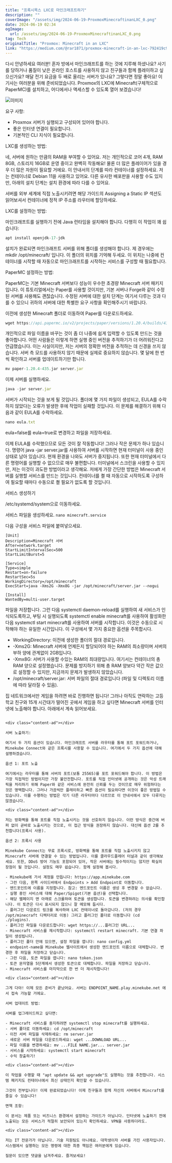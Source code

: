 ```yaml
---
title: "프록시목스 LXC로 마인크래프트하기"
description: ""
coverImage: "/assets/img/2024-06-19-ProxmoxMinecraftinanLXC_0.png"
date: 2024-06-19 02:34
ogImage: 
  url: /assets/img/2024-06-19-ProxmoxMinecraftinanLXC_0.png
tag: Tech
originalTitle: "Proxmox: Minecraft in an LXC"
link: "https://medium.com/@rar1871/proxmox-minecraft-in-an-lxc-792419c93b16"
---
```



다시 안녕하세요 여러분! 혼자 방에서 마인크래프트를 하는 것에 지루해 하셨나요? 사기를 당하거나 품질이 낮은 온라인 호스트를 사용하지 않고 친구들과 함께 플레이하고 싶으신가요? 매달 전기 요금을 두 배로 올리는 서버가 있나요? 그렇다면 정말 좋아요! 이 기사는 여러분을 위해 준비되었습니다. Proxmox의 LXC에 Minecraft(구체적으로 PaperMC)를 설치하고, 어디에서나 액세스할 수 있도록 열어 보겠습니다!

![이미지](/assets/img/2024-06-19-ProxmoxMinecraftinanLXC_0.png)

요구 사항:

- Proxmox 서버가 실행되고 구성되어 있어야 합니다.
- 좋은 인터넷 연결이 필요합니다.
- 기본적인 CLI 지식이 필요합니다.

<div class="content-ad"></div>

LXC를 생성하는 방법:

네, 서버에 원하는 만큼의 RAM을 부여할 수 있어요. 저는 개인적으로 코어 4개, RAM 8GB, 스토리지 16GB로 운영 중이고 완벽히 작동해요! 물론 더 많은 플레이어가 있을 경우 더 많은 자원이 필요할 거에요. 이 안내서의 단계를 따라 컨테이너를 설정하세요. 저는 컨테이너로 Debian 11을 사용하고 있어요. 다른 유사한 배포판을 사용할 수도 있지만, 아래의 설치 단계는 설치 환경에 따라 다를 수 있어요.

서버를 외부 세계에 직접 노출시키려면 해당 가이드의 Assigning a Static IP 섹션도 읽어보셔서 컨테이너에 정적 IP 주소를 라우터에 할당하세요.

<div class="content-ad"></div>

LXC를 설정하는 방법:

마인크래프트를 실행하기 전에 Java 런타임을 설치해야 합니다. 다행히 이 작업이 꽤 쉽습니다:

```js
apt install openjdk-17-jdk
```

설치가 완료되면 마인크래프트 서버를 위해 폴더를 생성해야 합니다. 제 경우에는 mkdir /opt/minecraft/ 입니다. 이 폴더의 위치를 기억해 두세요. 이 위치는 나중에 컨테이너를 시작할 때 자동으로 마인크래프트를 시작하는 서비스를 구성할 때 필요합니다.

<div class="content-ad"></div>

PaperMC 설정하는 방법:

PaperMC는 기본 Minecraft 서버보다 성능이 우수한 초경량 Minecraft 서버 패키지입니다. 이 튜토리얼에서는 Paper를 사용할 것이지만, 기본 서버나 Forge와 같이 수정된 서버를 사용해도 괜찮습니다. 수정된 서버에 대한 설치 단계는 여기서 다루는 것과 다를 수 있으니 귀하의 서버에 대한 특별한 요구 사항을 확인해주시기 바랍니다.

이전에 생성한 Minecraft 폴더로 이동하여 Paper를 다운로드하세요.

```js
wget https://api.papermc.io/v2/projects/paper/versions/1.20.4/builds/435/downloads/paper-1.20.4-435.jar
```

<div class="content-ad"></div>

개인적으로 파일 이름을 바꾸는 것이 좀 더 나중에 쉽게 입력할 수 있도록 만드는 것을 좋아합니다. 어떤 사람들은 이렇게 하면 실행 중인 버전을 추적하기가 더 어려워진다고 언급했습니다. 이는 사실이지만, 저는 서버의 정확한 버전을 추적하는 데 신경을 쓰지 않습니다. 서버 측 모드를 사용하지 않기 때문에 실제로 중요하지 않습니다. 몇 달에 한 번씩 확인하고 서버를 업데이트하기만 합니다.

```js
mv paper-1.20.4-435.jar server.jar
```

이제 서버를 실행하세요.

```js
java -jar server.jar
```

<div class="content-ad"></div>

서버가 시작되는 것을 보게 될 것입니다. 폴더에 몇 가지 파일이 생성되고, EULA를 수락하지 않았다는 오류가 발생한 후에 작업이 실패할 것입니다. 이 문제를 해결하기 위해 다음과 같이 EULA를 수락하세요.

```js
nano eula.txt
```

eula=false를 eula=true로 변경하고 파일을 저장하세요.

이제 EULA를 수락했으므로 모든 것이 잘 작동합니다! 그러나 작은 문제가 하나 있습니다. 명령어 java -jar server.jar를 사용하여 서버를 시작하면 현재 터미널이 사용 중인 상태로 남아 있습니다. 현재 환경을 나와도 서버가 중지됩니다. 또한 현재 터미널에서 다른 명령어를 실행할 수 없으므로 매우 불편합니다. 터미널에서 스크린을 사용할 수 있지만, 저는 이것이 과도한 방법이라고 생각해요. 저에게 가장 간단한 방법은 Minecraft 서버를 실행할 서비스를 만드는 것입니다. 컨테이너를 켤 때 자동으로 시작하도록 구성하여 필요할 때마다 수동으로 켤 필요가 없도록 할 것입니다.

<div class="content-ad"></div>

서비스 생성하기

/etc/systemd/system으로 이동하세요.

서비스 파일을 생성하세요. `nano minecraft.service`

다음 구성을 서비스 파일에 붙여넣으세요.

<div class="content-ad"></div>

```
[Unit]
Description=Minecraft 서버
After=network.target
StartLimitIntervalSec=500
StartLimitBurst=5

[Service]
Type=simple
Restart=on-failure
RestartSec=5s
WorkingDirectory=/opt/minecraft
ExecStart=java -Xms2G -Xmx8G -jar /opt/minecraft/server.jar --nogui

[Install]
WantedBy=multi-user.target
```

파일을 저장합니다. 그런 다음 systemctl daemon-reload를 실행하여 새 서비스가 인식되도록하고, 부팅 시 실행되도록 systemctl enable minecraft를 사용하여 활성화한 다음 systemctl start minecraft를 사용하여 서버를 시작합니다. 이것은 수동으로 시작해야 하는 유일한 시간입니다. 이 구성에서 몇 가지 중요한 옵션을 주목합시다.

- WorkingDirectory: 이전에 생성한 폴더의 절대 경로입니다.
- -Xms2G: Minecraft 서버에 언제든지 할당되어야 하는 RAM의 최소량이며 서버의 부하 양에 관계없이 2GB입니다.
- -Xmx8G: 서버가 사용할 수있는 RAM의 최대량입니다. 여기서는 컨테이너의 총 RAM 양으로 설정했습니다. 문제를 방지하기 위해 총 RAM 양보다 약간 작은 값으로 설정할 수 있지만, 지금까지 문제가 발생하지 않았습니다.
- /opt/minecraft/server.jar: 서버 파일의 절대 경로입니다 (파일 및 디렉토리 이름에 따라 달라질 수 있음).

집 네트워크에서만 게임을 하려면 바로 진행하면 됩니다! 그러나 아직도 연락하는 고등학교 친구와 15개 시간대가 떨어진 곳에서 게임을 하고 싶다면 Minecraft 서버를 인터넷에 노출해야 합니다. 아래에서 계속 읽어보세요.
```

<div class="content-ad"></div>

서버 노출하기:

여기서 두 가지 옵션이 있습니다. 마인크래프트 서버를 라우터를 통해 포트 포워드하거나, Minekube Connect와 같은 프록시를 사용할 수 있습니다. 여기에서 두 가지 옵션에 대해 설명하겠습니다.

옵션 1: 포트 노출

여기에서는 라우터를 통해 서버의 포트(보통 25565)를 포트 포워드해야 합니다. 이 방법은 가장 직접적인 방법이지만 가장 불안전합니다. 포트를 직접 인터넷에 공개하는 것은 악성 트래픽을 처리하기 위해 Paper와 같은 서비스에 완전히 신뢰를 두는 것이므로 매우 위험하다는 것은 명백합니다. 그러나 가끔씩만 플레이하고 빠른 옵션이 필요하다면 이것이 좋은 방법일 수 있습니다. 이를 수행하는 방법은 각기 다른 라우터마다 다르므로 이 안내서에서 모두 다루지는 않겠습니다.

<div class="content-ad"></div>

저는 방화벽을 통해 포트를 직접 노출시키는 것을 선호하지 않습니다. 이런 방식은 중간에 버퍼 없이 곧바로 노출시키는 것으로, 이 접근 방식을 권장하지 않습니다. 대신에 옵션 2를 추천합니다(프록시 사용).

옵션 2: 프록시 사용

Minekube Connect는 무료 프록시로, 방화벽을 통해 포트를 직접 노출시키지 않고 Minecraft 서버에 연결할 수 있는 방법입니다. 이를 클라우드플레어 터널과 같이 생각해보세요. 또한, DDoS 방어 기능도 포함되어 있어, 작은 서버에는 필수적이지는 않지만 확실히 장점이 될 것입니다. 설정도 매우 쉽습니다. 함께 설정해 봅시다.

- Minekube에 가서 계정을 만듭니다: https://app.minekube.com
- 그런 다음, 왼쪽 사이드바에서 Endpoints > Add Endpoint로 이동합니다.
- 엔드포인트에 이름을 지정합니다. 참고: 엔드포인트 이름은 생성 후 변경할 수 없습니다.
- 실행 중인 서비스에 대해 Paper/Spigot(기본 옵션)을 선택합니다.
- 해당 웹페이지 맨 아래로 스크롤하여 토큰을 생성합니다. 토큰을 변경하려는 의사를 확인합니다. 이 토큰은 다시 표시되지 않으니 잘 메모해 둡시다.
- 플러그인 다운로드 링크를 복사하여 LXC 컨테이너로 돌아갑니다. (저의 경우 /opt/minecraft 디렉터리로 이동) 그리고 플러그인 폴더로 이동합니다 (cd ./plugins).
- 플러그인 파일을 다운로드합니다: wget https://...플러그인 URL...
- Minecraft 서비스를 재시작합니다: systemctl restart minecraft. 기본 연결 파일이 생성됩니다.
- 플러그인 폴더 안에 있으면, 설정 파일을 엽니다: nano config.yml
- endpoint-name을 Minekube 웹사이트에서 생성한 엔드포인트 이름으로 대체합니다. 변경한 후 파일을 저장하고 닫습니다.
- 그런 다음, 토큰 파일을 엽니다: nano token.json
- 토큰 문자열을 5단계에서 생성한 토큰으로 대체합니다. 파일을 저장하고 닫습니다.
- Minecraft 서비스를 마지막으로 한 번 더 재시작합니다!

<div class="content-ad"></div>

그게 다야! 이제 모든 준비가 끝났어요. 서버는 ENDPOINT_NAME.play.minekube.net 에서 접속 가능할 거에요.

서버 업데이트 방법:

서버를 업그레이드하고 싶다면:

- Minecraft 서비스를 중지하려면 systemctl stop minecraft를 실행하세요.
- 서버 폴더로 이동하세요: cd /opt/minecraft
- 이전 서버 파일을 삭제하세요: rm server.jar
- 새로운 서버 파일을 다운로드하세요: wget ...DOWNLOAD URL...
- 파일 이름을 변경하세요: mv ...FILE NAME.jar... server.jar
- 서비스를 시작하세요: systemctl start minecraft
- 수익 창출하기!

<div class="content-ad"></div>

이 작업을 수행할 때 "apt update && apt upgrade"도 실행하는 것을 추천합니다. 시스템 패키지도 컨테이너에서 최신 상태인지 확인할 수 있습니다.

그것이 전부입니다! 이제 완료되었습니다! 이제 친구들과 함께 자신의 서버에서 Mincraft를 즐길 수 있습니다!

면책 조항:

이 문서는 제품 또는 비즈니스 환경에서 설정하는 가이드가 아닙니다. 인터넷에 노출하기 전에 노출되는 모든 서비스가 적절히 보안되어 있는지 확인하세요. VPN을 사용하더라도.

<div class="content-ad"></div>

저는 IT 전문가가 아닙니다. 기술 지원팀도 아니에요. 대학생이자 서버를 가진 사용자입니다. 시스템에서 실행하는 모든 명령에 대한 최종 책임은 여러분에게 있습니다.

질문이 있으면 댓글을 남겨주세요. 즐겨보세요!